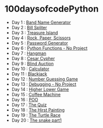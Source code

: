 # 100daysofcodePython

- Day 1 : [Band Name Generator](https://github.com/MaximeVives/100dayscodingPython/tree/D1)
- Day 2 : [Bill Spliter](https://github.com/MaximeVives/100dayscodingPython/tree/D2)
- Day 3 : [Treasure Island](https://github.com/MaximeVives/100dayscodingPython/tree/D3)
- Day 4 : [Rock, Paper, Scissors](https://github.com/MaximeVives/100dayscodingPython/tree/D4)
- Day 5 : [Password Generator](https://github.com/MaximeVives/100dayscodingPython/tree/D5)
- Day 6 : [Python Functions - No Project](https://github.com/MaximeVives/100dayscodingPython/tree/D6)
- Day 7 : [Hangman](https://github.com/MaximeVives/100dayscodingPython/tree/D7)
- Day 8 : [Cesar Cypher](https://github.com/MaximeVives/100dayscodingPython/tree/D8)
- Day 9 : [Blind Auction](https://github.com/MaximeVives/100dayscodingPython/tree/D9)
- Day 10 : [Calculator](https://github.com/MaximeVives/100dayscodingPython/tree/D10)
- Day 11 : [Blackjack](https://github.com/MaximeVives/100dayscodingPython/tree/D11)
- Day 12 : [Number Guessing Game](https://github.com/MaximeVives/100dayscodingPython/tree/D12)
- Day 13 : [Debugging  - No Project](https://github.com/MaximeVives/100dayscodingPython/tree/D13)
- Day 14 : [Higher Lower Game](https://github.com/MaximeVives/100dayscodingPython/tree/D14)
- Day 15 : [Coffee Machine](https://github.com/MaximeVives/100dayscodingPython/tree/D15)
- Day 16 : [POO](https://github.com/MaximeVives/100dayscodingPython/tree/D16)
- Day 17 : [The Quiz](https://github.com/MaximeVives/100dayscodingPython/tree/D17)
- Day 18 : [The Hirst Painting](https://github.com/MaximeVives/100dayscodingPython/tree/D18)
- Day 19 : [The Turtle Race](https://github.com/MaximeVives/100dayscodingPython/tree/D19)
- Day 20 : [The snake part1](https://github.com/MaximeVives/100dayscodingPython/tree/D20)
